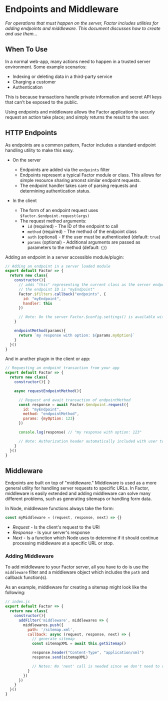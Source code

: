 # Endpoints and Middleware

*For operations that must happen on the server, Factor includes utilities for adding endpoints and middleware. This document discusses how to create and use them...* 

## When To Use

In a normal web-app, many actions need to happen in a trusted server environment. Some example scenarios:

- Indexing or deleting data in a third-party service 
- Charging a customer
- Authentication 

This is because transactions handle private information and secret API keys that can't be exposed to the public. 

Using endpoints and middleware allows the Factor application to securly request an action take place; and simply returns the result to the user.

## HTTP Endpoints

As endpoints are a common pattern, Factor includes a standard endpoint handling utility to make this easy.

- On the server
  - Endpoints are added via the `endpoints` filter
  - Endpoints represent a typical Factor module or class. This allows for simple resource sharing amonst similar endpoint requests. 
  - The endpoint handler takes care of parsing requests and determining authentication status.

- In the client
  - The form of an endpoint request uses `$factor.$endpoint.request(args)`
  - The request method arguments: 
    - `id` (required) - The ID of the endpoint to call
    - `method` (required) - The method of the endpoint class
    - `auth` (optional) - If the user must be authenticated (default: `true`)
    - `params` (optional) - Additional arguments are passed as parameters to the method (default: `{}`)

Adding an endpoint in a server accessible module/plugin:

```javascript
// Adding an endpoint in a server loaded module
export default Factor => {
  return new class{
    constructor(){
      // adds "this" representing the current class as the server endpoint handler
      // the endpoint ID is "myEndpoint"
      Factor.$filters.callback("endpoints", {
        id: "myEndpoint", 
        handler: this 
      })

      // Note: On the server Factor.$config.settings() is available with all secrets and environmental vars (TOP SECRET!)
    }

    endpointMethod(params){
      return `my response with option: ${params.myOption}`
    }
  }()
}
```

And in another plugin in the client or app: 

```javascript
// Requesting an endpoint transaction from your app
export default Factor => {
  return new class{
    constructor(){ }

    async requestEndpointMethod(){

      // Request and await transaction of endpointMethod 
      const response = await Factor.$endpoint.request({
        id: "myEndpoint", 
        method: "endpointMethod",
        params: {myOption: 123}
      })

      console.log(response) // "my response with option: 123"

      // Note: Authorization header automatically included with user token which is used to determine auth status
    }
  }()
}
```

## Middleware

Endpoints are built on top of "middleware." Middleware is used as a more general utility for handling server requests to specific URLs. In Factor, middleware is easily extended and adding middleware can solve many different problems, such as generating sitemaps or handling form data. 

In Node, middleware functions always take the form: 
```javascript
const myMiddleware = (request, response, next) => {}
```
- *Request* - Is the client's request to the URl
- *Response* - Is your server's response
- *Next* - Is a function which Node uses to determine if it should continue processing middleware at a specific URL or stop.

### Adding Middleware 

To add middleware to your Factor server, all you have to do is use the `middleware` filter and a middleware object which includes the `path` and callback function(s).

As an example, middleware for creating a sitemap might look like the following: 

```javascript
// index.js
export default Factor => {
  return new class{
    constructor(){
      addFilter('middleware', middlewares => {
        middlewares.push({
          path: '/sitemap.xml', 
          callback: async (request, response, next) => {
            // generate sitemap 
            const sitemapXML = await this.getSitemap()

            response.header("Content-Type", "application/xml")
            response.send(sitemapXML)

            // Notes: No 'next' call is needed since we don't need to continue processing other middleware
          }
        })
      })
    }
  }()
}
```

